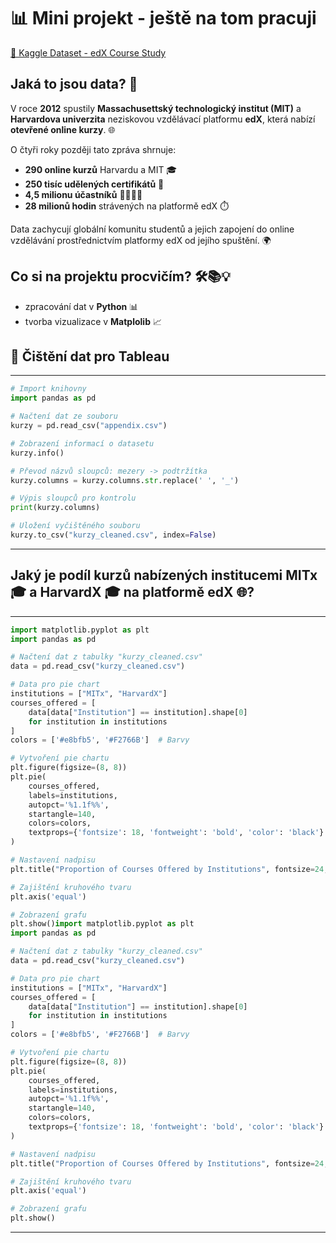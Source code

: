 # 📊 Mini projekt - ještě na tom pracuji 
[🔗 Kaggle Dataset - edX Course Study](https://www.kaggle.com/datasets/edx/course-study)

## Jaká to jsou data? 🧐  

V roce **2012** spustily **Massachusettský technologický institut (MIT)** a **Harvardova univerzita** neziskovou vzdělávací platformu **edX**, která nabízí **otevřené online kurzy**. 🌐  

O čtyři roky později tato zpráva shrnuje:  
- **290 online kurzů** Harvardu a MIT 🎓  
- **250 tisíc udělených certifikátů** 🏅  
- **4,5 milionu účastníků** 👨‍🎓👩‍🎓  
- **28 milionů hodin** strávených na platformě edX ⏱️  

Data zachycují globální komunitu studentů a jejich zapojení do online vzdělávání prostřednictvím platformy edX od jejího spuštění. 🌍  

## Co si na projektu procvičím? 🛠️📚💡

- zpracování dat v **Python** 📊
- tvorba vizualizace v **Matplolib** 📈

## 🧹 Čištění dat pro Tableau
---
```python
# Import knihovny
import pandas as pd

# Načtení dat ze souboru
kurzy = pd.read_csv("appendix.csv")

# Zobrazení informací o datasetu
kurzy.info()

# Převod názvů sloupců: mezery -> podtržítka
kurzy.columns = kurzy.columns.str.replace(' ', '_')

# Výpis sloupců pro kontrolu
print(kurzy.columns)

# Uložení vyčištěného souboru
kurzy.to_csv("kurzy_cleaned.csv", index=False)
```
---

## Jaký je podíl kurzů nabízených institucemi MITx 🎓 a HarvardX 🎓 na platformě edX 🌐?
---
```python
import matplotlib.pyplot as plt
import pandas as pd

# Načtení dat z tabulky "kurzy_cleaned.csv"
data = pd.read_csv("kurzy_cleaned.csv")

# Data pro pie chart
institutions = ["MITx", "HarvardX"]
courses_offered = [
    data[data["Institution"] == institution].shape[0] 
    for institution in institutions
]
colors = ['#e8bfb5', '#F2766B']  # Barvy

# Vytvoření pie chartu
plt.figure(figsize=(8, 8))
plt.pie(
    courses_offered,
    labels=institutions,
    autopct='%1.1f%%',
    startangle=140,
    colors=colors,
    textprops={'fontsize': 18, 'fontweight': 'bold', 'color': 'black'}
)

# Nastavení nadpisu
plt.title("Proportion of Courses Offered by Institutions", fontsize=24, fontweight='bold', pad=10)

# Zajištění kruhového tvaru
plt.axis('equal')

# Zobrazení grafu
plt.show()import matplotlib.pyplot as plt
import pandas as pd

# Načtení dat z tabulky "kurzy_cleaned.csv"
data = pd.read_csv("kurzy_cleaned.csv")

# Data pro pie chart
institutions = ["MITx", "HarvardX"]
courses_offered = [
    data[data["Institution"] == institution].shape[0] 
    for institution in institutions
]
colors = ['#e8bfb5', '#F2766B']  # Barvy

# Vytvoření pie chartu
plt.figure(figsize=(8, 8))
plt.pie(
    courses_offered,
    labels=institutions,
    autopct='%1.1f%%',
    startangle=140,
    colors=colors,
    textprops={'fontsize': 18, 'fontweight': 'bold', 'color': 'black'}
)

# Nastavení nadpisu
plt.title("Proportion of Courses Offered by Institutions", fontsize=24, fontweight='bold', pad=10)

# Zajištění kruhového tvaru
plt.axis('equal')

# Zobrazení grafu
plt.show()
```
---

